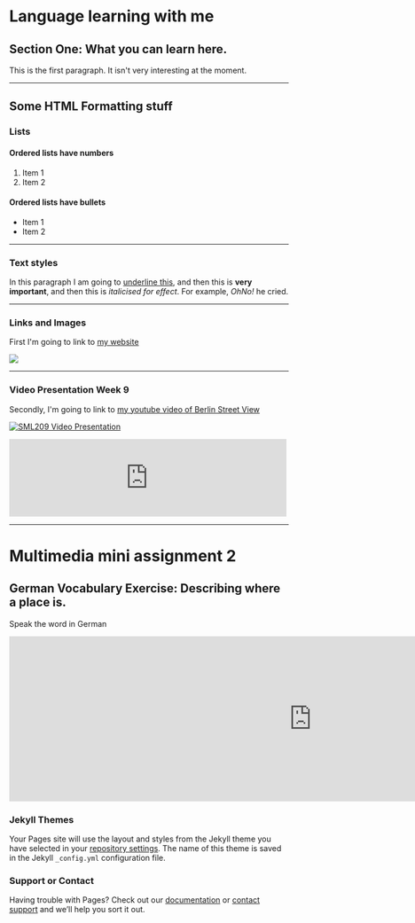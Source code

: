 <h1>Language learning with me</h1>
<h2>Section One: What you can learn here.</h2>
<p>This is the first paragraph. It isn't very interesting at the moment.</p>

<hr>
<h2>Some HTML Formatting stuff</h2>
<h3>Lists</h3>
<h4>Ordered lists have numbers</h4>
<ol>
  <li>Item 1</li>
  <li>Item 2</li>
  </ol>
  
  <h4>Ordered lists have bullets</h4>
<ul>
  <li>Item 1</li>
  <li>Item 2</li>
  </ul>
  
  <hr>
  
  <h3>Text styles</h3>
  <p>In this paragraph I am going to <u>underline this</u>, and then this is <strong>very important</strong>, and then this is <em>italicised for effect</em>. For example, <em>OhNo!</em> he cried. </p>
   
  <hr>
 <h3>Links and Images</h3>
 <p>First I'm going to link to <a href="http://language-centre.sllf.qmul.ac.uk/language-centre/people/academic/barge.html">my website</a></p>
 
 <img src="https://upload.wikimedia.org/wikipedia/commons/c/ce/Robin%2C_Leighton_Moss_January_2009.jpg" />
  
  
  
  <hr>
 <h3>Video Presentation Week 9</h3>
 <p>Secondly,  I'm going to link to <a href="https://www.youtube.com/watch?v=3aZHqfGEUPg">my youtube video of Berlin Street View</a></p>

[![SML209 Video Presentation](https://img.youtube.com/vi/3aZHqfGEUPg/0.jpg)](https://www.youtube.com/watch?v=3aZHqfGEUPg)

<iframe src="https://archive.org/embed/AudacityTestRecodingVincent" width="500" height="140" frameborder="0" webkitallowfullscreen="true" mozallowfullscreen="true" allowfullscreen></iframe>

<hr>
<h1>Multimedia mini assignment 2</h1>
<h2>German Vocabulary Exercise: Describing where a place is.</h2>
<p>Speak the word in German</p>
<iframe src="https://h5p.org/h5p/embed/155594" width="1090" height="298" frameborder="0" allowfullscreen="allowfullscreen"></iframe><script src="https://h5p.org/sites/all/modules/h5p/library/js/h5p-resizer.js" charset="UTF-8"></script>





### Jekyll Themes

Your Pages site will use the layout and styles from the Jekyll theme you have selected in your [repository settings](https://github.com/vinc3108/SML-209-Week-3/settings). The name of this theme is saved in the Jekyll `_config.yml` configuration file.

### Support or Contact

Having trouble with Pages? Check out our [documentation](https://help.github.com/categories/github-pages-basics/) or [contact support](https://github.com/contact) and we’ll help you sort it out.
